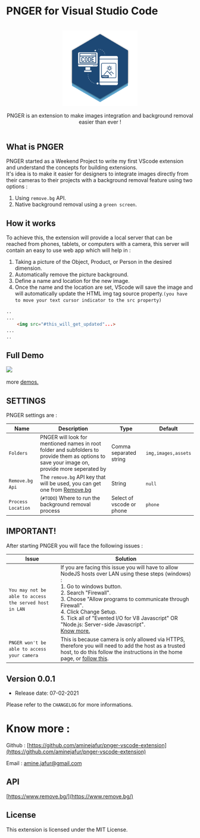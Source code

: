 # PNGER for Visual Studio Code

<div align="center">
  <br />
  <img width="40%" src="https://raw.githubusercontent.com/aminejafur/pnger-vscode-extension/main/assets/logo.png" alt="PNGER Logo" />

  PNGER is an extension to make images integration and background removal easier than ever !
  <br />
  <br />
</div>

## What is PNGER

PNGER started as a Weekend Project to write my first VScode extension and understand the concepts for building extensions.<br>
It's idea is to make it easier for designers to integrate images directly from their cameras to their projects with a background removal feature using two options :
1. Using `remove.bg` API.
2. Native background removal using a `green screen`.   

## How it works

To achieve this, the extension will provide a local server that can be reached from phones, tablets, or computers with a camera, this server will contain an easy to use web app which will help in :

1. Taking a picture of the Object, Product, or Person in the desired dimension.
2. Automatically remove the picture background.
3. Define a name and location for the new image.
4. Once the name and the location are set, VScode will save the image and will automatically update the HTML img tag source property.`(you have to move your text cursor indicator to the src property)`

```html
..
...
    <img src="#this_will_get_updated"...>
...
..
```

## Full Demo

<img src="https://raw.githubusercontent.com/aminejafur/pnger-vscode-extension/main/assets/full_demo.gif">

more [demos.](https://github.com/aminejafur/pnger-vscode-extension/tree/main/assets)

## SETTINGS

PNGER settings are :

Name         | Description | Type | Default
------------ | -------------| -------------| -------------
`Folders`         | PNGER will look for mentioned names in root folder and subfolders to provide them as options to save your image on, provide more seperated by  | Comma separated string | `img,images,assets`
`Remove.bg Api `        | The `remove.bg` API key that will be used, you can get one from [Remove.bg](https://remove.bg) | String | `null`
`Process Location` | (`#TODO`) Where to run the background removal process | Select of vscode or phone | `phone`

## IMPORTANT!

After starting PNGER you will face the following issues : 

Issue        | Solution
------------ | -------------
`You may not be able to access the served host in LAN` | If you are facing this issue you will have to allow NodeJS hosts over LAN using these steps (windows) :<br>1. Go to windows button. <br>2. Search "Firewall". <br>3. Choose "Allow programs to communicate through Firewall". <br>4. Click Change Setup. <br>5. Tick all of "Evented I/O for V8 Javascript" OR "Node.js: Server-side Javascript". <br> [Know more.](https://docs.profoundlogic.com/display/PUI/Allowing+Connections+in+Windows+Firewall)
`PNGER won't be able to access your camera` | This is because camera is only allowed via HTTPS, therefore you will need to add the host as a trusted host, to do this follow the instructions in the home page, or [follow this](https://medium.com/@Carmichaelize/enabling-the-microphone-camera-in-chrome-for-local-unsecure-origins-9c90c3149339).

## Version 0.0.1
* Release date: 07-02-2021

Please refer to the `CHANGELOG` for more informations.

# Know more :

<!-- ## Code source -->

Github : [https://github.com/aminejafur/pnger-vscode-extension](https://github.com/aminejafur/pnger-vscode-extension)

<!-- ## My email :  -->

Email : [amine.jafur@gmail.com](mailto:amine.jafur@gmail.com?subject=[GitHub]%20PNGER)

## API

[https://www.remove.bg/](https://www.remove.bg/)

## License
This extension is licensed under the MIT License.